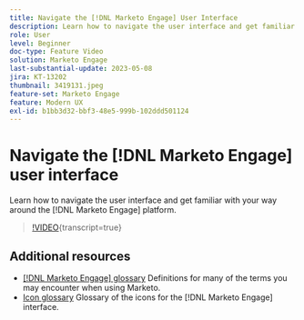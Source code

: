 ```yaml
---
title: Navigate the [!DNL Marketo Engage] User Interface
description: Learn how to navigate the user interface and get familiar with your way around the [!DNL Marketo Engage] platform.
role: User
level: Beginner
doc-type: Feature Video
solution: Marketo Engage
last-substantial-update: 2023-05-08
jira: KT-13202
thumbnail: 3419131.jpeg
feature-set: Marketo Engage
feature: Modern UX
exl-id: b1bb3d32-bbf3-48e5-999b-102ddd501124
---
```

# Navigate the [!DNL Marketo Engage] user interface

Learn how to navigate the user interface and get familiar with your way around the [!DNL Marketo Engage] platform.

>[!VIDEO](https://video.tv.adobe.com/v/3419131/?learn=on){transcript=true}

## Additional resources

* [[!DNL Marketo Engage] glossary](https://experienceleague.adobe.com/docs/marketo/using/getting-started-with-marketo/marketo-glossary.html?lang=en)
Definitions for many of the terms you may encounter when using Marketo.
* [Icon glossary](https://experienceleague.adobe.com/docs/marketo/using/product-docs/marketo-engage-modern-ux/icon-glossary.html?lang=en)
Glossary of the icons for the [!DNL Marketo Engage] interface.
